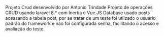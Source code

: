 Projeto Crud desenvolvido por Antonio Trindade
Projeto de operações CRUD usando laravel 8.* com Inertia e Vue.JS
Database usado posts acessando a tabela post, por se tratar de um teste foi utilzado o usuário padrão do framework e não foi configurada senha, facilitando o acesso e avaliação do teste.